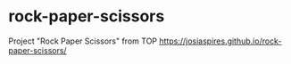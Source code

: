 # rock-paper-scissors
Project "Rock Paper Scissors" from TOP
https://josiaspires.github.io/rock-paper-scissors/
